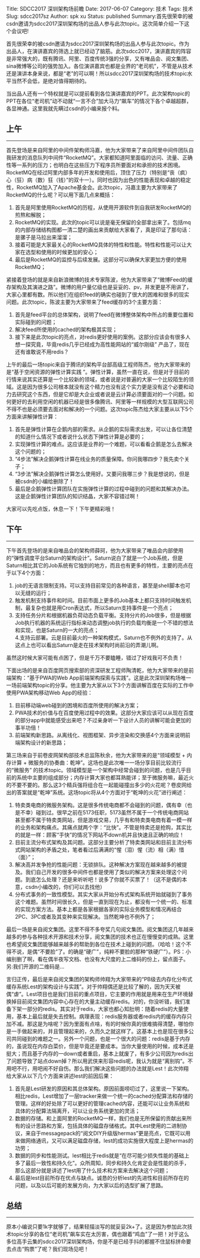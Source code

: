 Title: SDCC2017 深圳架构场前瞻
Date: 2017-06-07
Category: 技术
Tags: 技术
Slug: sdcc2017sz
Author: spk xu
Status: published
Summary:首先很荣幸的被csdn邀请为sdcc2017深圳架构场的出品人参与此次topic。这次简单介绍一下这个会议吧!

首先很荣幸的被csdn邀请为sdcc2017深圳架构场的出品人参与此次topic。作为出品人，在演讲嘉宾的筛选上就已经动了脑筋。此次sdcc2017，演讲嘉宾的阵容是非常强大的，既有腾讯、阿里、百度传统3强的分享，又有唯品会、阅文集团、sina微博等公司的强势加入。各位演讲嘉宾也都是业界的“老司机”，不管是从技术还是演讲本身来说，都是“老”的可以啊！所以sdcc2017深圳架构场的技术topic水平当然不会低，是绝对值得期待的。  

当出品人还有一个特权就是可以提前看到各位演讲嘉宾的PPT。此次架构topic的PPT在各位“老司机”动不动就“一言不合”加大马力“飙车”的情况下各个卓越超群，各显神通。这里我就先瞒过csdn的小编来报个料。  

## 上午

* * * 

首先登场是来自阿里的中间件架构师冯嘉，他为大家带来了来自阿里中间件团队自我研发的消息队列中间件“RocketMQ”。大家都知道阿里面临的访问、流量、正确性等一系列的压力；也明白在这些压力下程序员所要面对和承担的技术困境。RocketMQ在经过阿里内部多年的开发和使用后，顶住了压力（特别是“丧（疯）心（狂）病（数）狂（钱）”的双十一）。同时也因为出色的性能表现和卓越的稳定性，RocketMQ加入了Apache基金会。此次topic，冯嘉主要为大家带来了RocketMQ的什么呢？可以用下面几点来概括：  
1. 首先是阿里使用RocketMQ的历程，从使用开源软件到自我研发RocketMQ的煎熬和解脱；  
2. RocketMQ的实现。此次的topic可以说是毫无保留的全部拿出来了。包括mq的内部存储结构图都一清二楚的画出来贡献给大家看了，真是印证了那句话：是骡子是马拉出来溜溜；  
3. 接着可能是大家最关心的RocketMQ具体的特性和性能。特性和性能可以让大家在选型和使用的时候更加的安心；  
4. 最后是RocketMQ的监控与后续发展。这部分可以确保大家更加方便的使用RocketMQ；  

紧接着登场的就是来自新浪微博的技术专家陈波，他为大家带来了“微博Feed的缓存架构及其演进之路”。微博的用户量亿级也是妥妥的、pv，并发更是不用讲了，大家心里都有数。所以他们在组织feed的确实也碰到了很大的困难和很多的现实问题。此次topic，陈波主要为大家带来了feed缓存的3个主要方面：  
1. 首先是feed平台的总体架构，说明了feed在微博整体架构中所占的重要位置和实际碰到的问题；  
2. 解决feed所使用的cached的架构极其实现；  
3. 接下来是此次topic的亮点，对redis更好使用的案例。这部分应该会有很多人想一探究竟，毕竟redis几乎已经成为高性能网站的“威尔刚级” 产品了，现在还有谁敢说不用redis？  

上午的最后一场topic来自于腾讯的架构平台部高级工程师陈杰，他为大家带来的是“基于空闲资源的弹性计算实践
”。弹性计算，虽然一直在说，但是对于目前的行情来说其实还算是一个比较新的领域，或者说是对普遍的大家一个比较陌生的领域。这是因为很多公司根本就没有这个精力也没有这个实力更是没有这个必要和动力去研究这个东西，但是它却是大企业或者说是云计算必须要面对的一个问题。如何更好的去利用空闲的机器已经是很多像腾讯、阿里等一样规模的大型互联网公司不得不也是必须要去面对和解决的一个问题。这次topic陈杰给大家主要从以下5个方面来讲解弹性计算：  
1. 首先是弹性计算在企鹅内部的需求。从企鹅的实际需求出发，可以让各位清楚的知道什么情况下或者说什么状态下弹性计算是必要的；  
2. 实现弹性计算的难点。这应该是业界的一个难题，可以看看企鹅是怎么去解决这个问题的；  
3. “4步法”解决企鹅弹性计算在线业务的质量保障。你问我哪四步？我先卖个关子；  
4. “3步法”解决企鹅弹性计算怎么使用好。又要问我哪三步？我是想说的，但是被csdn的小编给删除了！  
5. 最后是企鹅弹性计算团队在实施弹性计算的过程中碰到的问题和其解决办法。这是企鹅弹性计算团队的知识结晶，大家不容错过啊！  

大家可以先吃点饭，休息一下！下午更精彩哦！

## 下午

* * * 

下午首先登场的是来自唯品会的架构师薛珂，他为大家带来了唯品会内部使用的“弹性调度平台Saturn的架构设计”。Saturn说白了就是一个Job系统，但是Saturn相比其它的Job系统有它独到的地方，而且也有更多的特性，主要的亮点在于以下4个方面：  
1. job的无语言限制支持。可以支持目前常见的各种语言，甚至是shell脚本也可以无缝的运行；  
2. 触发机制支持事件和时间。目前市面上更多的Job基本上都只支持时间触发机制，最复杂也就是用Cron表达式，所以Saturn支持事件是一个亮点；  
3. 支持任务分片和根据机器负荷动态负载平衡。支持分片的Job很多，但是根据Job执行机器的系统运行指标来动态调整job执行的负载均衡是一个不错的想法和实现，也是Saturn的一大的亮点；  
4.支持云部署。云是目前最火的一种架构模式，Saturn也不例外的支持了。从这点上也可以看出Saturn是走在技术架构时尚前沿的弄潮儿啊。  

虽然这时候大家可能有点困了，但是千万不要瞌睡，错过了好戏我可不负责！  

下面出场的是来自百度网页搜索部的资深研发工程师陶清乾，他为大家带来的是前端架构：“基于PWA的Web App前端架构探索与实践”。这是此次深圳架构场唯一一场前端架构topic的分享。他主要为大家从以下3个方面讲解百度在实际的工作中使用PWA架构移动Web App的经验：  
1. 目前移动端web碰到的困境和百度所使用的解决方案；  
2. PWA技术的价值与在百度使用过程中的效果。这部分大家应该可以从现在百度的部分app中就能感受出来吧？不过亲身听一下设计人员的讲解可能会更加的事半功倍！  
3. 前端架构新思路。从离线化、视图框架、异步渲染和交换感4个方面来说明前端架构设计的新思路；   

第三场来自于前卷皮网架构部技术总监陈秋余，他为大家带来的是“领域模型 + 内存计算 + 微服务的协奏曲：乾坤”。这场也是此次唯一一场分享目前比较流行的“微服务” 的技术topic。领域模型是一个架构中经常会碰到的问题，也是几乎目前的系统中主要的组成部分；内存计算大家也都耳熟能详；至于微服务嘛，最近火的不要不要的。那么这3个精兵强将组合在一起能碰撞出多少的火花呢？卷皮网给出的答案就是“乾坤”系统。这场topic将从4个方面对于“乾坤的火花”进行阐述：  
1. 特卖类电商的微服务架构。这是很多传统电商都不会碰到的问题，偶有幸（也是不幸）碰到过。很早之前在5173任职，5173虽然不属于一个传统电商网站甚至都不属于特卖类网站，但是游戏交易，几乎有和特卖类电商有着一模一样的业务和架构痛点。其痛点就两个字：“比快”。不管是特卖还是抢购，其实比的就是一样：顾客“手快”的情况下网站不down机并且快速且正确的响应！  
2. 目前主流分布式架构及其问题。这部分主要分析了特卖类网站和目前主流分布式网站架构的矛盾之处，笔者看过后满满的“惺（泪）惺（流）相（满）惜（面）”；  
3. 解决高并发争抢的性能问题：无锁排队。这种解决方案现在越来越多的被提及。我们自己开发的很多中间件也都是使用了类似的解决方案来处理这个问题。到底怎么处理？还是来听听吧！说多了你就不买票了！（这不是偶的本意，csdn小编改的，你们可以去找他）  
4. 分布式事务的一致性模型。其实大家从开始分布式架构系统开始就碰到了事务这个难题。虽然时间很长久，但是一直到现在为止，都没有一个统一的、标准的实现方案方法。基本上都是各家根据各家的实际业务模型和情况再结合2PC、3PC或者及其变种来实现解决。当然乾坤也不例外了；  

最后一场是来自阅文集团。这里不得不多夸奖几句阅文集团。阅文集团这几年越来越多的参与各种技术开源和技术分享，阅文集团的技术也正在慢慢变的成熟。这里也希望阅文集团能够越来越多的帮助到各位在技术上碰到的问题。（哈哈！这个不得不说，是偶“不要脸”了。的确是“硬广”，纯粹不要脸的那种“铁硬广”）。PS：小编别删了啊，看在偶半夜写文档、也没有大尺度的上二维码的份上，留点面子。另:我们开源的二维码是...  

言归正传，最后是来自阅文集团的架构师帅翔为大家带来的“PB级去内存化分布式缓存系统Lest的架构设计与实践”。对于帅翔偶还是比较了解的，因为天天被偶“虐”。Lest项目也是我们目前的重点项目，它主要的作用就是用来在生产环境替换掉目前阅文集团内容中心存在的大量主动缓存redis。对的，你没听错，我们准备下架一部分的redis。其实对于redis，大家也都心知肚明：随着redis的大量使用，基本上最后就是失去控制。病理表现：redis服务器或者redis内的缓存内存只加不减。那这是为啥呢？因为里面有点啥，有的时候你真的很难搞得清楚，哪怕你是一手做起来的，并且管理起来的，久而久之就这样了。这基本上也是现在很多公司共同碰到的难题之一。另外一个问题，也是一个很大的问题：redis是基于内存的，虽说现在内存白菜价，但是毕竟还是要成本。当你大量使用的时候，成本还是挺大；而且基于内存的一down或者重启，基本上就废了，有多少公司因为redis出了问题导致了站点down掉？所以用武侠来形容redis呢，我认为就是“离别钩”。不用吧不行，用吧闹不好自伤。那么我们解决这些问题的办法就是Lest！此次帅翔给大家从以下几个方面来讲述lest的前因后果：  
1. 首先是Lest研发的原因和其总体架构。原因前面唠叨过了，这里说一下架构。相比redis，Lest增加了一层tracker来做一个统一的cached分配算法和存储的管理。这样的好处除了可以更好的管理cached内容，还能可以让业务系统和具体的分配算法隔离开，可以让业务系统更加的灵活；  
2. 数据的存储。和上面阿里的RocketMQ一样，我们也是无所保留的贡献出来所有的设计思路和方案，包括具体的磁盘存储格式。其中Lest使用的二进制协议，来自于messagepack的“阅文DIY升级版hermas”更是亮点，它既可以用来做网络通讯，又可以满足磁盘存储，lest的成功实施很大程度上是hermas的功劳；  
3. 数据的同步和性能测试。lest相比于redis就是“在尽可能少损失性能的基础上多了最后一致性和持久化”。众所周知，同步和持久化肯定会是性能的杀手，那么这部分就是讲述了lest用了什么技术和方案来去解决这个问题；  
4. 最后是lest目前所存在优点与缺点。诚恳的分析lest的先进性和目前所存在的问题，以及以后可能的发展方向，为大家以后的选型扩展了思路。  

## 总结

* * * 

原本小编说只要1k字就够了，结果轻描淡写的就妥妥2k+了。这是因为参加此次技术topic分享的各位“老司机”飙车实在太厉害，偶也跟着“鸡血”了一把！对于这么多位高手云集的sdcc2017深圳架构场，你是不是已经手抖的都握不住鼠标拼命要去点击“购票”了呢？我们现场见吧！




  

























